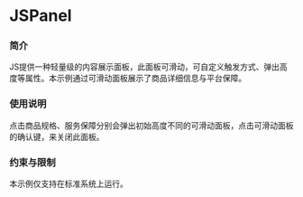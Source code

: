 # JSPanel

### 简介

JS提供一种轻量级的内容展示面板，此面板可滑动，可自定义触发方式、弹出高度等属性。本示例通过可滑动面板展示了商品详细信息与平台保障。

### 使用说明

点击商品规格、服务保障分别会弹出初始高度不同的可滑动面板，点击可滑动面板的确认键，来关闭此面板。

### 约束与限制

本示例仅支持在标准系统上运行。



